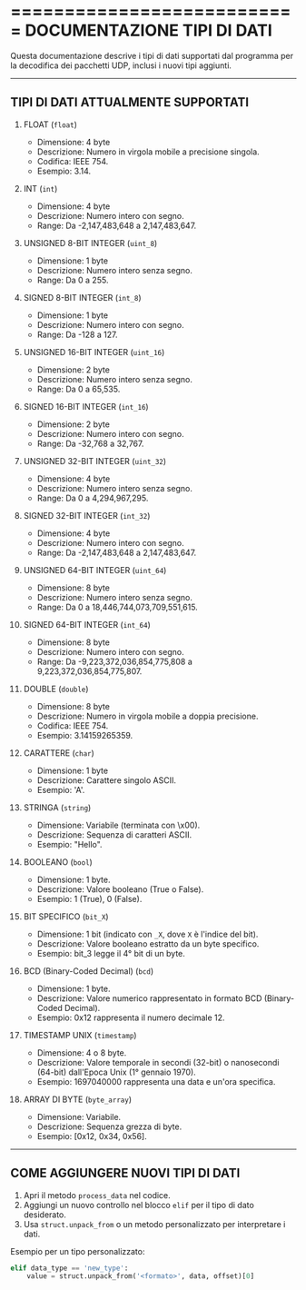 ===========================
DOCUMENTAZIONE TIPI DI DATI
===========================

Questa documentazione descrive i tipi di dati supportati dal programma per la decodifica dei pacchetti UDP, inclusi i nuovi tipi aggiunti.

--------------------------------------
TIPI DI DATI ATTUALMENTE SUPPORTATI
--------------------------------------

1. FLOAT (`float`)
   - Dimensione: 4 byte
   - Descrizione: Numero in virgola mobile a precisione singola.
   - Codifica: IEEE 754.
   - Esempio: 3.14.

2. INT (`int`)
   - Dimensione: 4 byte
   - Descrizione: Numero intero con segno.
   - Range: Da -2,147,483,648 a 2,147,483,647.

3. UNSIGNED 8-BIT INTEGER (`uint_8`)
   - Dimensione: 1 byte
   - Descrizione: Numero intero senza segno.
   - Range: Da 0 a 255.

4. SIGNED 8-BIT INTEGER (`int_8`)
   - Dimensione: 1 byte
   - Descrizione: Numero intero con segno.
   - Range: Da -128 a 127.

5. UNSIGNED 16-BIT INTEGER (`uint_16`)
   - Dimensione: 2 byte
   - Descrizione: Numero intero senza segno.
   - Range: Da 0 a 65,535.

6. SIGNED 16-BIT INTEGER (`int_16`)
   - Dimensione: 2 byte
   - Descrizione: Numero intero con segno.
   - Range: Da -32,768 a 32,767.

7. UNSIGNED 32-BIT INTEGER (`uint_32`)
   - Dimensione: 4 byte
   - Descrizione: Numero intero senza segno.
   - Range: Da 0 a 4,294,967,295.

8. SIGNED 32-BIT INTEGER (`int_32`)
   - Dimensione: 4 byte
   - Descrizione: Numero intero con segno.
   - Range: Da -2,147,483,648 a 2,147,483,647.

9. UNSIGNED 64-BIT INTEGER (`uint_64`)
   - Dimensione: 8 byte
   - Descrizione: Numero intero senza segno.
   - Range: Da 0 a 18,446,744,073,709,551,615.

10. SIGNED 64-BIT INTEGER (`int_64`)
    - Dimensione: 8 byte
    - Descrizione: Numero intero con segno.
    - Range: Da -9,223,372,036,854,775,808 a 9,223,372,036,854,775,807.

11. DOUBLE (`double`)
    - Dimensione: 8 byte
    - Descrizione: Numero in virgola mobile a doppia precisione.
    - Codifica: IEEE 754.
    - Esempio: 3.14159265359.

12. CARATTERE (`char`)
    - Dimensione: 1 byte
    - Descrizione: Carattere singolo ASCII.
    - Esempio: 'A'.

13. STRINGA (`string`)
    - Dimensione: Variabile (terminata con \x00).
    - Descrizione: Sequenza di caratteri ASCII.
    - Esempio: "Hello".

14. BOOLEANO (`bool`)
    - Dimensione: 1 byte.
    - Descrizione: Valore booleano (True o False).
    - Esempio: 1 (True), 0 (False).

15. BIT SPECIFICO (`bit_X`)
    - Dimensione: 1 bit (indicato con `_X`, dove `X` è l'indice del bit).
    - Descrizione: Valore booleano estratto da un byte specifico.
    - Esempio: bit_3 legge il 4° bit di un byte.

16. BCD (Binary-Coded Decimal) (`bcd`)
    - Dimensione: 1 byte.
    - Descrizione: Valore numerico rappresentato in formato BCD (Binary-Coded Decimal).
    - Esempio: 0x12 rappresenta il numero decimale 12.

17. TIMESTAMP UNIX (`timestamp`)
    - Dimensione: 4 o 8 byte.
    - Descrizione: Valore temporale in secondi (32-bit) o nanosecondi (64-bit) dall'Epoca Unix (1° gennaio 1970).
    - Esempio: 1697040000 rappresenta una data e un'ora specifica.

18. ARRAY DI BYTE (`byte_array`)
    - Dimensione: Variabile.
    - Descrizione: Sequenza grezza di byte.
    - Esempio: [0x12, 0x34, 0x56].

--------------------------------------
COME AGGIUNGERE NUOVI TIPI DI DATI
--------------------------------------

1. Apri il metodo `process_data` nel codice.
2. Aggiungi un nuovo controllo nel blocco `elif` per il tipo di dato desiderato.
3. Usa `struct.unpack_from` o un metodo personalizzato per interpretare i dati.

Esempio per un tipo personalizzato:
```python
elif data_type == 'new_type':
    value = struct.unpack_from('<formato>', data, offset)[0]
